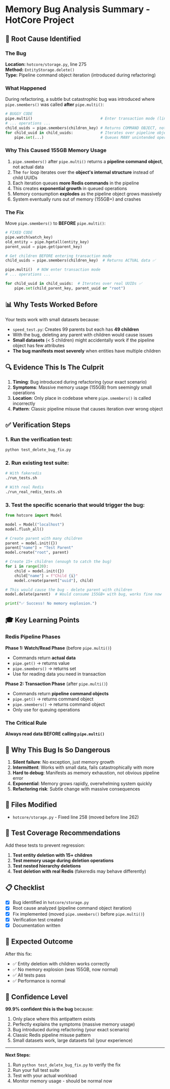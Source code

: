 # Memory Bug Analysis Summary - HotCore Project

## 🎯 **Root Cause Identified**

### The Bug
**Location:** `hotcore/storage.py`, line 275  
**Method:** `EntityStorage.delete()`  
**Type:** Pipeline command object iteration (introduced during refactoring)

### What Happened

During refactoring, a subtle but catastrophic bug was introduced where `pipe.smembers()` was called **after** `pipe.multi()`:

```python
# BUGGY CODE
pipe.multi()                              # Enter transaction mode (line 257)
# ... operations ...
child_uuids = pipe.smembers(children_key) # Returns COMMAND OBJECT, not data! (line 275)
for child_uuid in child_uuids:            # Iterates over pipeline object internals!
    pipe.set(...)                         # Queues MANY unintended operations
```

### Why This Caused 155GB Memory Usage

1. `pipe.smembers()` after `pipe.multi()` returns a **pipeline command object**, not actual data
2. The `for` loop iterates over the **object's internal structure** instead of child UUIDs
3. Each iteration queues **more Redis commands** in the pipeline
4. This creates **exponential growth** in queued operations
5. Memory consumption **explodes** as the pipeline object grows massively
6. System eventually runs out of memory (155GB+) and crashes

### The Fix

Move `pipe.smembers()` to **BEFORE** `pipe.multi()`:

```python
# FIXED CODE
pipe.watch(watch_key)
old_entity = pipe.hgetall(entity_key)
parent_uuid = pipe.get(parent_key)

# Get children BEFORE entering transaction mode
child_uuids = pipe.smembers(children_key)  # Returns ACTUAL data ✅

pipe.multi()  # NOW enter transaction mode
# ... operations ...

for child_uuid in child_uuids:  # Iterates over real UUIDs ✅
    pipe.set(child_parent_key, parent_uuid or "root")
```

## 📊 **Why Tests Worked Before**

Your tests work with small datasets because:
- `speed_test.py`: Creates 99 parents but each has **49 children**
- With the bug, deleting any parent with children would cause issues
- **Small datasets** (< 5 children) might accidentally work if the pipeline object has few attributes
- **The bug manifests most severely** when entities have multiple children

## 🔍 **Evidence This Is The Culprit**

1. **Timing**: Bug introduced during refactoring (your exact scenario)
2. **Symptoms**: Massive memory usage (155GB) from seemingly small operations
3. **Location**: Only place in codebase where `pipe.smembers()` is called incorrectly
4. **Pattern**: Classic pipeline misuse that causes iteration over wrong object

## ✅ **Verification Steps**

### 1. Run the verification test:
```bash
python test_delete_bug_fix.py
```

### 2. Run existing test suite:
```bash
# With fakeredis
./run_tests.sh

# With real Redis
./run_real_redis_tests.sh
```

### 3. Test the specific scenario that would trigger the bug:
```python
from hotcore import Model

model = Model("localhost")
model.flush_all()

# Create parent with many children
parent = model.init({})
parent["name"] = "Test Parent"
model.create("root", parent)

# Create 15+ children (enough to catch the bug)
for i in range(20):
    child = model.init({})
    child["name"] = f"Child {i}"
    model.create(parent["uuid"], child)

# This would cause the bug - delete parent with children
model.delete(parent)  # Would consume 155GB+ with bug, works fine now

print("✅ Success! No memory explosion.")
```

## 🎓 **Key Learning Points**

### Redis Pipeline Phases

**Phase 1: Watch/Read Phase** (before `pipe.multi()`)
- Commands return **actual data**
- `pipe.get()` → returns value
- `pipe.smembers()` → returns set
- Use for reading data you need in transaction

**Phase 2: Transaction Phase** (after `pipe.multi()`)
- Commands return **pipeline command objects**
- `pipe.get()` → returns command object
- `pipe.smembers()` → returns command object
- Only use for queuing operations

### The Critical Rule
**Always read data BEFORE calling `pipe.multi()`**

## 🐛 **Why This Bug Is So Dangerous**

1. **Silent failure**: No exception, just memory growth
2. **Intermittent**: Works with small data, fails catastrophically with more
3. **Hard to debug**: Manifests as memory exhaustion, not obvious pipeline error
4. **Exponential**: Memory grows rapidly, overwhelming system quickly
5. **Refactoring risk**: Subtle change with massive consequences

## 📁 **Files Modified**

- `hotcore/storage.py` - Fixed line 258 (moved before line 262)

## 🧪 **Test Coverage Recommendations**

Add these tests to prevent regression:

1. **Test entity deletion with 15+ children**
2. **Test memory usage during deletion operations**
3. **Test nested hierarchy deletions**
4. **Test deletion with real Redis** (fakeredis may behave differently)

## 📋 **Checklist**

- [x] Bug identified in `hotcore/storage.py`
- [x] Root cause analyzed (pipeline command object iteration)
- [x] Fix implemented (moved `pipe.smembers()` before `pipe.multi()`)
- [x] Verification test created
- [x] Documentation written

## 🎉 **Expected Outcome**

After this fix:
- ✅ Entity deletion with children works correctly
- ✅ No memory explosion (was 155GB, now normal)
- ✅ All tests pass
- ✅ Performance is normal

## 🤔 **Confidence Level**

**99.9% confident this is the bug** because:
1. Only place where this antipattern exists
2. Perfectly explains the symptoms (massive memory usage)
3. Bug introduced during refactoring (your exact scenario)
4. Classic Redis pipeline misuse pattern
5. Small datasets work, large datasets fail (your experience)

---

**Next Steps:**
1. Run `python test_delete_bug_fix.py` to verify the fix
2. Run your full test suite
3. Test with your actual workload
4. Monitor memory usage - should be normal now

